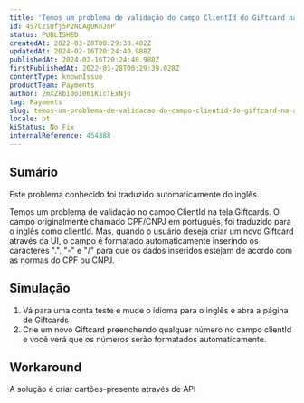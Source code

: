 ```yaml
---
title: 'Temos um problema de validação do campo ClientId do Giftcard na administração'
id: 4S7CziQfj5P2NLAgUKnJnP
status: PUBLISHED
createdAt: 2022-03-28T00:29:38.482Z
updatedAt: 2024-02-16T20:24:40.988Z
publishedAt: 2024-02-16T20:24:40.988Z
firstPublishedAt: 2022-03-28T00:29:39.028Z
contentType: knownIssue
productTeam: Payments
author: 2mXZkbi0oi061KicTExNjo
tag: Payments
slug: temos-um-problema-de-validacao-do-campo-clientid-do-giftcard-na-administracao
locale: pt
kiStatus: No Fix
internalReference: 454388
---
```


## Sumário

<div class="alert alert-info">
  <p>Este problema conhecido foi traduzido automaticamente do inglês.</p>
</div>


Temos um problema de validação no campo ClientId na tela Giftcards. O campo originalmente chamado CPF/CNPJ em português, foi traduzido para o inglês como clientId. Mas, quando o usuário deseja criar um novo Giftcard através da UI, o campo é formatado automaticamente inserindo os caracteres ".", "-" e "/" para que os dados inseridos estejam de acordo com as normas do CPF ou CNPJ.



## Simulação



1. Vá para uma conta teste e mude o idioma para o inglês e abra a página de Giftcards
2. Crie um novo Giftcard preenchendo qualquer número no campo clientId e você verá que os números serão formatados automaticamente.



## Workaround


A solução é criar cartões-presente através de API

